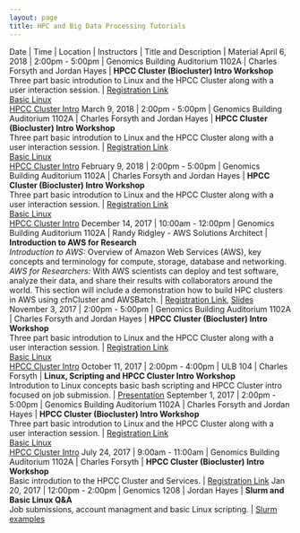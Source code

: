 ```yaml
---
layout: page
title: HPC and Big Data Processing Tutorials
---
```


Date              | Time             | Location                           | Instructors                      | Title and Description | Material
April 6, 2018 | 2:00pm - 5:00pm  | Genomics Building Auditorium 1102A | Charles Forsyth and Jordan Hayes | **HPCC Cluster (Biocluster) Intro Workshop**<br/>Three part basic introdution to Linux and the HPCC Cluster along with a user interaction session. | [Registration Link](https://goo.gl/forms/x2Xn7zCmgY91UjKJ2)<br/>[Basic Linux](https://docs.google.com/presentation/d/10k9-axi39LwV-4hw0L59Qrxrg0pOQVSelkvrDraY7N0/edit?usp=sharing)<br/>[HPCC Cluster Intro](https://docs.google.com/presentation/d/1piqZA7HdMdXFQEvOnORKuMFm77Av8iaaGQycPIlCCJc/edit?usp=sharing)
March 9, 2018 | 2:00pm - 5:00pm  | Genomics Building Auditorium 1102A | Charles Forsyth and Jordan Hayes | **HPCC Cluster (Biocluster) Intro Workshop**<br/>Three part basic introdution to Linux and the HPCC Cluster along with a user interaction session. | [Registration Link](https://goo.gl/forms/fRzK7XATv4oopqQ33)<br/>[Basic Linux](https://docs.google.com/presentation/d/10k9-axi39LwV-4hw0L59Qrxrg0pOQVSelkvrDraY7N0/edit?usp=sharing)<br/>[HPCC Cluster Intro](https://docs.google.com/presentation/d/1piqZA7HdMdXFQEvOnORKuMFm77Av8iaaGQycPIlCCJc/edit?usp=sharing)
February 9, 2018 | 2:00pm - 5:00pm  | Genomics Building Auditorium 1102A | Charles Forsyth and Jordan Hayes | **HPCC Cluster (Biocluster) Intro Workshop**<br/>Three part basic introdution to Linux and the HPCC Cluster along with a user interaction session. | [Registration Link](https://goo.gl/forms/g99b1uZDoIIdtENE3)<br/>[Basic Linux](https://docs.google.com/presentation/d/10k9-axi39LwV-4hw0L59Qrxrg0pOQVSelkvrDraY7N0/edit?usp=sharing)<br/>[HPCC Cluster Intro](https://docs.google.com/presentation/d/1piqZA7HdMdXFQEvOnORKuMFm77Av8iaaGQycPIlCCJc/edit?usp=sharing)
December 14, 2017 | 10:00am - 12:00pm  | Genomics Building Auditorium 1102A | Randy Ridgley - AWS Solutions Architect | **Introduction to AWS for Research**<br/> _Introduction to AWS:_ Overview of Amazon Web Services (AWS), key concepts and terminology for compute, storage, database and networking. _AWS for Researchers:_ With AWS scientists can deploy and test software, analyze their data, and share their results with collaborators around the world. This section will include a demonstration how to build HPC clusters in AWS using cfnCluster and AWSBatch. | [Registration Link](https://goo.gl/forms/zXjDJ4mNYYVib0S32), [Slides](https://s3-us-west-2.amazonaws.com/uci-hpc/HPC+Tech+Deep+Dive.pdf)
November 3, 2017 | 2:00pm - 5:00pm  | Genomics Building Auditorium 1102A | Charles Forsyth and Jordan Hayes | **HPCC Cluster (Biocluster) Intro Workshop**<br/>Three part basic introdution to Linux and the HPCC Cluster along with a user interaction session. | [Registration Link](https://goo.gl/forms/Nv3aNIWKeNVtmMFz1)<br/>[Basic Linux](https://docs.google.com/presentation/d/10k9-axi39LwV-4hw0L59Qrxrg0pOQVSelkvrDraY7N0/edit?usp=sharing)<br/>[HPCC Cluster Intro](https://docs.google.com/presentation/d/1piqZA7HdMdXFQEvOnORKuMFm77Av8iaaGQycPIlCCJc/edit?usp=sharing)
October 11, 2017 | 2:00pm - 4:00pm  | ULB 104 | Charles Forsyth | **Linux, Scripting and HPCC Cluster Intro Workshop**<br/>Introdution to Linux concepts basic bash scripting and HPCC Cluster intro focused on job submission. | [Presentation](https://goo.gl/J61mhy)
September 1, 2017 | 2:00pm - 5:00pm  | Genomics Building Auditorium 1102A | Charles Forsyth and Jordan Hayes | **HPCC Cluster (Biocluster) Intro Workshop**<br/>Three part basic introdution to Linux and the HPCC Cluster along with a user interaction session. | [Registration Link](https://goo.gl/forms/Nv3aNIWKeNVtmMFz1)<br/>[Basic Linux](https://docs.google.com/presentation/d/10k9-axi39LwV-4hw0L59Qrxrg0pOQVSelkvrDraY7N0/edit?usp=sharing)<br/>[HPCC Cluster Intro](https://docs.google.com/presentation/d/1piqZA7HdMdXFQEvOnORKuMFm77Av8iaaGQycPIlCCJc/edit?usp=sharing)
July 24, 2017     | 9:00am - 11:00am | Genomics Building Auditorium 1102A | Charles Forsyth                  | **HPCC Cluster (Biocluster) Intro Workshop**<br/>Basic introdution to the HPCC Cluster and Services.                                               | [Registration Link](https://goo.gl/forms/F71zGycJSwgWOggg2)
Jan 20, 2017 | 12:00pm - 2:00pm | Genomics 1208 | Jordan Hayes | **Slurm and Basic Linux Q&A**<br/>Job submissions, account managment and basic Linux scripting. | [Slurm examples](http://biocluster.ucr.edu/~jhayes/slurm/examples/)



